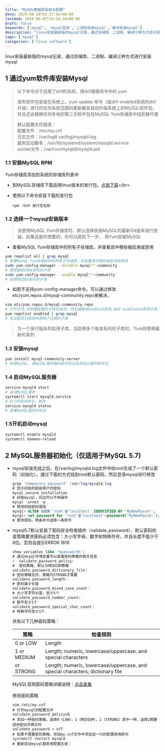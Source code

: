 ```yaml
---
title: "MySQL数据库安装与配置"
date: 2020-08-30T01:37:56+08:00
lastmod: 2020-09-07T18:54:18+08:00
draft: false
keywords: ['mysql', 'mysql安装','二进制安装mysql','编译安装mysql']
description: "linux安装最新版的mysql记录，通过存储库、二进制、编译三种方式进行安装mysql"
tags: ['mysql']
categories: ['linux software']
---
```


linux安装最新版的mysql记录，通过存储库、二进制、编译三种方式进行安装mysql
<!--more-->


## 1 通过yum软件库安装Mysql

> 以下命令对于启用了dnf的系统，用dnf替换命令中的 yum
>
> 发布软件包安装在系统上，yum update 命令（或dnf-enabled系统的dnf升级）进行的任何系统范围的更新都会自动升级系统上的MySQL软件包，并且还会替换任何本地的第三方软件包在MySQL Yum存储库中找到替代者
>
> 默认配置文件路径：</br>
配置文件：/etc/my.cnf </br>
日志文件：/var/log# var/log/mysqld.log </br>
服务启动脚本：/usr/lib/systemd/system/mysqld.service </br>
socket文件：/var/run/mysqld/mysqld.pid</br>

### 1.1 安装MySQL RPM

Yum存储库添加到系统的存储库列表中

* 到MySQL存储库下载适用linux版本的发行包，[点我下载](http://dev.mysql.com/downloads/repo/yum/.)</br>
* 使用以下命令安装下载的发行包</br>

    ```mysql
    rpm -Uvh 发行包名称
    ```

### 1.2 选择一个mysql安装版本

> 当使用MySQL Yum存储库时，默认选择安装MySQL的最新GA版本进行安装。如果这是你想要的，你可以跳到下一步， 用Yum安装MySQL

* 查看MySQL Yum存储库中的所有子存储库，并查看其中哪些被启用或禁用

```bash
yum repolist all | grep mysql
# 查看MySQL Yum存储库中的所有子存储库，并查看其中哪些被启用或禁用
sudo yum-config-manager --disable mysql**-community
# 禁用最新的GA系列的子库
sudo yum-config-manager --enable mysql**-community
# 启用特定GA系列的子库
```

* 如若不支持yum-config-manager命令，可以通过修改etc/yum.repos.d/mysql-community.repo来解决，

```bash
vim etc/yum.repos.d/mysql-community.repo
# 打开文件,找到要配置的子库的条目，然后编辑该enabled选项,指定 enabled=0禁用子库，或 enabled=1启用子库
yum repolist enabled | grep mysql
# 验证是否已启用和禁用了正确的子库
```

> 为一个发行版系列启用子库。当启用多个版本系列的子库时，Yum将使用最新的系列

### 1.3 安装mysql

```bash
yum install mysql-community-server
# 安装MySQL，装MySQL服务器的软件包以及其他必需的软件包
```

### 1.4 启动MySQL服务器

```bash
service mysqld start
# 启动MySQL服务
systemctl start mysqld.service
# EL7的启动命令，首选
service mysqld status
# 查看MySQL服务的状态
```

### 1.5开机启动mysql

```bash
systemctl enable mysqld
systemctl daemon-reload
```

## 2 MySQL服务器初始化（仅适用于MySQL 5.7)

* mysql安装完成之后，在/var/log/mysqld.log文件中给root生成了一个默认密码（初始化）。通过下面的方式找到root默认密码，然后登录mysql进行修改
    ```sql
    grep 'temporary password' /var/log/mysqld.log
    # 显示初始的超级用户的密码
    mysql_secure_installation
    # 初始mysql，后边可以不用操作
    mysql -uroot -p
    # 使用初始密码登陆
    mysql> ALTER USER 'root'@'localhost' IDENTIFIED BY 'MyNewPass4!';
    mysql> set password for 'root'@'localhost'=password('MyNewPass4!');
    # 更改密码，两条命令选择一条即可
    ```
* mysql5.7默认安装了密码安全检查插件（validate_password），默认密码检查策略要求密码必须包含：大小写字母、数字和特殊符号，并且长度不能少于8位。否则会提示ERROR 1819
    ```sql
    show variables like '%password%';
    # 通过msyql环境变量可以查看密码策略的相关信息
    >  validate_password_policy:
    #  密码策略，默认为MEDIUM策略
    validate_password_dictionary_file：
    # 密码策略文件，策略为STRONG才需要
    validate_password_length：
    # 密码最少长度
    validate_password_mixed_case_count：
    # 大小写字符长度，至少1个
    validate_password_number_count:
    # 数字至少1个
    validate_password_special_char_count：
    # 特殊字符至少1个
    ```

    共有以下几种密码策略：

    | 策略        | 检查规则                                                                      |
    | ----------- | ----------------------------------------------------------------------------- |
    | 0 or LOW    | Length                                                                        |
    | 1 or MEDIUM | Length; numeric, lowercase/uppercase, and special characters                  |
    | or STRONG   | Length; numeric, lowercase/uppercase, and special characters; dictionary file |
    MySQL官网密码策略详细说明：[点击查看](http://dev.mysql.com/doc/refman/5.7/en/validate-password-options-variables.html#sysvar_validate_password_policy)</br>
    </br>
    修改密码策略
    ```vim
    vim /etc/my.cnf
    # 打开mysql的配置文件
    validate_password_policy=0
    # 添加一种密码策略，选择0（LOW），1（MEDIUM），2（STRONG）其中一种，选择2需要提供密码字典文件
    validate_password = off
    # 如果不需要密码策略，添加my.cnf文件中添加这一行的配置禁用即可
    systemctl restart mysqld
    # 重新启动mysql服务使配置生效：
    ```